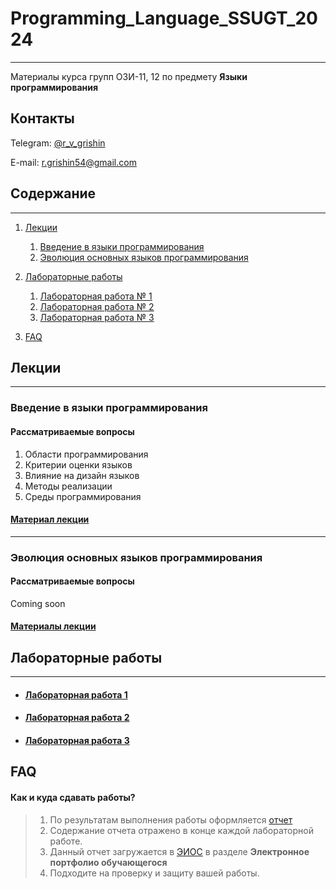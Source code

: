# Programming_Language_SSUGT_2024

___

Материалы курса групп ОЗИ-11, 12 по предмету **Языки программирования**

## Контакты

Telegram: [@r_v_grishin](https://t.me/r_v_grishin)

E-mail: [r.grishin54@gmail.com](mailto:r.grishin54@gmail.com)

## Содержание

___

1. [Лекции](#лекции)
   1. [Введение в языки программирования](#введение-в-языки-программирования)
   2. [Эволюция основных языков программирования](#эволюция-основных-языков-программирования)
2. [Лабораторные работы](#лабораторные-работы)
    1. [Лабораторная работа № 1](#лабораторная-работа-1)
    2. [Лабораторная работа № 2](#лабораторная-работа-2)
    3. [Лабораторная работа № 3](#лабораторная-работа-3)

3. [FAQ](#faq)

## Лекции

___

### Введение в языки программирования

#### Рассматриваемые вопросы
1. Области программирования
2. Критерии оценки языков
3. Влияние на дизайн языков
4. Методы реализации
5. Среды программирования

#### [Материал лекции](lectures/01-Preliminaries.pdf)

___

### Эволюция основных языков программирования

#### Рассматриваемые вопросы

Coming soon

#### [Материалы лекции]()

## Лабораторные работы

___

* #### [Лабораторная работа 1](labs/lab_1.md)
* #### [Лабораторная работа 2](labs/lab_2.md)
* #### [Лабораторная работа 3](labs/lab_3.md)

## FAQ

#### Как и куда сдавать работы?

> 1. По результатам выполнения работы
     оформляется [отчет](https://drive.google.com/file/d/1mAp4g3joovb6OQ0osyXBBfHFkEjDxMi_/view?usp=drive_web)
> 2. Содержание отчета отражено в конце каждой лабораторной работе.
> 3. Данный отчет загружается в [ЭИОС](https://auth.sgugit.ru/auth) в разделе **Электронное портфолио обучающегося**
> 4. Подходите на проверку и защиту вашей работы.


